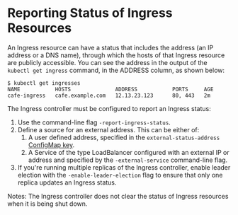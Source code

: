 # Reporting Status of Ingress Resources

An Ingress resource can have a status that includes the address (an IP address or a DNS name), through which the hosts of that Ingress resource are publicly accessible.
You can see the address in the output of the `kubectl get ingress` command, in the ADDRESS column, as shown below:

```
$ kubectl get ingresses
NAME           HOSTS              ADDRESS           PORTS     AGE
cafe-ingress   cafe.example.com   12.13.23.123      80, 443   2m
```

The Ingress controller must be configured to report an Ingress status:

1. Use the command-line flag `-report-ingress-status`.
2. Define a source for an external address. This can be either of:
    1. A user defined address, specified in the `external-status-address` [ConfigMap key](configmap-and-annotations.md).
    2. A Service of the type LoadBalancer configured with an external IP or address and specified by the `-external-service` command-line flag.
3. If you're running multiple replicas of the Ingress controller, enable leader election with the `-enable-leader-election` flag
to ensure that only one replica updates an Ingress status.

Notes: The Ingress controller does not clear the status of Ingress resources when it is being shut down.
